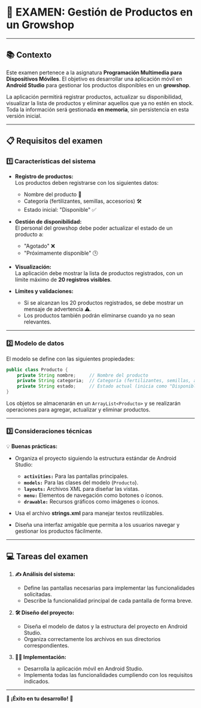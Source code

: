 # 🌱 **EXAMEN: Gestión de Productos en un Growshop**  

---

## **📚 Contexto**  
Este examen pertenece a la asignatura **Programación Multimedia para Dispositivos Móviles**. El objetivo es desarrollar una aplicación móvil en **Android Studio** para gestionar los productos disponibles en un **growshop**.  

La aplicación permitirá registrar productos, actualizar su disponibilidad, visualizar la lista de productos y eliminar aquellos que ya no estén en stock. Toda la información será gestionada **en memoria**, sin persistencia en esta versión inicial.  

---

## **📋 Requisitos del examen**  

### 1️⃣ **Características del sistema**  
- **Registro de productos:**  
  Los productos deben registrarse con los siguientes datos:  
  - Nombre del producto 🌿  
  - Categoría (fertilizantes, semillas, accesorios) 🛠️  
  - Estado inicial: "Disponible" ✅  

- **Gestión de disponibilidad:**  
  El personal del growshop debe poder actualizar el estado de un producto a:  
  - "Agotado" ❌  
  - "Próximamente disponible" 🕒  

- **Visualización:**  
  La aplicación debe mostrar la lista de productos registrados, con un límite máximo de **20 registros visibles**.  

- **Límites y validaciones:**  
  - Si se alcanzan los 20 productos registrados, se debe mostrar un mensaje de advertencia ⚠️.  
  - Los productos también podrán eliminarse cuando ya no sean relevantes.  

---

### 2️⃣ **Modelo de datos**  
El modelo se define con las siguientes propiedades:  
```java
public class Producto {
    private String nombre;     // Nombre del producto
    private String categoria;  // Categoría (fertilizantes, semillas, accesorios)
    private String estado;     // Estado actual (inicia como "Disponible")
}
```  
Los objetos se almacenarán en un `ArrayList<Producto>` y se realizarán operaciones para agregar, actualizar y eliminar productos.  

---

### 3️⃣ **Consideraciones técnicas**  
💡 **Buenas prácticas:**  
- Organiza el proyecto siguiendo la estructura estándar de Android Studio:  
  - **`activities:`** Para las pantallas principales.  
  - **`models:`** Para las clases del modelo (`Producto`).  
  - **`layouts:`** Archivos XML para diseñar las vistas.  
  - **`menu:`** Elementos de navegación como botones o íconos.  
  - **`drawable:`** Recursos gráficos como imágenes o íconos.  

- Usa el archivo **strings.xml** para manejar textos reutilizables.  
- Diseña una interfaz amigable que permita a los usuarios navegar y gestionar los productos fácilmente.  

---

## **💻 Tareas del examen**  

1. **✍️ Análisis del sistema:**  
   - Define las pantallas necesarias para implementar las funcionalidades solicitadas.  
   - Describe la funcionalidad principal de cada pantalla de forma breve.  

2. **🛠️ Diseño del proyecto:**  
   - Diseña el modelo de datos y la estructura del proyecto en Android Studio.  
   - Organiza correctamente los archivos en sus directorios correspondientes.  

3. **👨‍💻 Implementación:**  
   - Desarrolla la aplicación móvil en Android Studio.  
   - Implementa todas las funcionalidades cumpliendo con los requisitos indicados.  

---

**🌟 ¡Éxito en tu desarrollo!** 🚀

